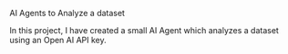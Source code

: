 AI Agents to Analyze a dataset

In this project, I have created a small AI Agent which analyzes a dataset using an Open AI API key.
